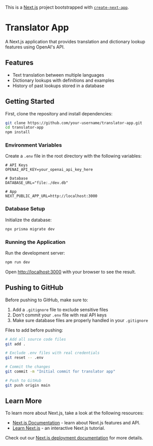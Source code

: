 This is a [Next.js](https://nextjs.org) project bootstrapped with [`create-next-app`](https://nextjs.org/docs/app/api-reference/cli/create-next-app).

# Translator App

A Next.js application that provides translation and dictionary lookup features using OpenAI's API.

## Features

- Text translation between multiple languages
- Dictionary lookups with definitions and examples
- History of past lookups stored in a database

## Getting Started

First, clone the repository and install dependencies:

```bash
git clone https://github.com/your-username/translator-app.git
cd translator-app
npm install
```

### Environment Variables

Create a `.env` file in the root directory with the following variables:

```
# API Keys
OPENAI_API_KEY=your_openai_api_key_here

# Database
DATABASE_URL="file:./dev.db"

# App
NEXT_PUBLIC_APP_URL=http://localhost:3000
```

### Database Setup

Initialize the database:

```bash
npx prisma migrate dev
```

### Running the Application

Run the development server:

```bash
npm run dev
```

Open [http://localhost:3000](http://localhost:3000) with your browser to see the result.

## Pushing to GitHub

Before pushing to GitHub, make sure to:

1. Add a `.gitignore` file to exclude sensitive files
2. Don't commit your `.env` file with real API keys
3. Make sure database files are properly handled in your `.gitignore`

Files to add before pushing:

```bash
# Add all source code files
git add .

# Exclude .env files with real credentials
git reset -- .env

# Commit the changes
git commit -m "Initial commit for translator app"

# Push to GitHub
git push origin main
```

## Learn More

To learn more about Next.js, take a look at the following resources:

- [Next.js Documentation](https://nextjs.org/docs) - learn about Next.js features and API.
- [Learn Next.js](https://nextjs.org/learn) - an interactive Next.js tutorial.

Check out our [Next.js deployment documentation](https://nextjs.org/docs/app/building-your-application/deploying) for more details.
